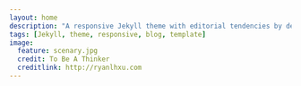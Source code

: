 ```yaml
---
layout: home
description: "A responsive Jekyll theme with editorial tendencies by designer Michael Rose."
tags: [Jekyll, theme, responsive, blog, template]
image:
  feature: scenary.jpg
  credit: To Be A Thinker
  creditlink: http://ryanlhxu.com
---
```





